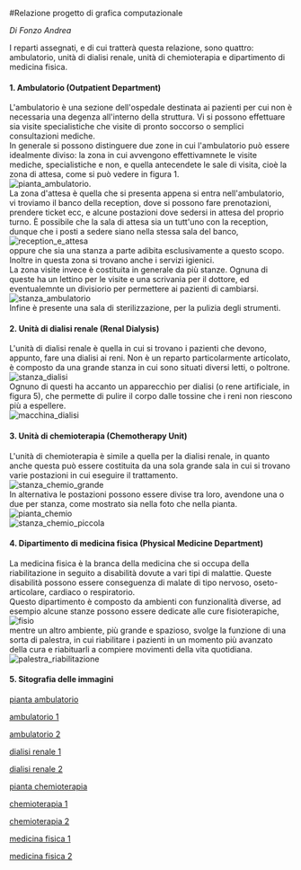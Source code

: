 #Relazione progetto di grafica computazionale  

_Di Fonzo Andrea_

I reparti assegnati, e di cui tratterà questa relazione, sono quattro: ambulatorio, unità di dialisi renale, unità di chemioterapia e dipartimento di medicina fisica.  

#### 1. Ambulatorio (Outpatient Department)  
L'ambulatorio è una sezione dell'ospedale destinata ai pazienti per cui non è necessaria una degenza all'interno della struttura. Vi si possono effettuare sia visite specialistiche che visite di pronto soccorso o semplici consultazioni mediche.  
In generale si possono distinguere due zone in cui l'ambulatorio può essere idealmente diviso: la zona in cui avvengono effettivamnete le visite mediche, specialistiche e non, e quella antecendete le sale di visita, cioè la zona di attesa, come si può vedere in figura 1.  
![pianta_ambulatorio][figura1].  
La zona d'attesa è quella che si presenta appena si entra nell'ambulatorio, vi troviamo il banco della reception, dove si possono fare prenotazioni, prendere ticket ecc, e alcune postazioni dove sedersi in attesa del proprio turno. È possibile che la sala di attesa sia un tutt'uno con la reception, dunque che i posti a sedere siano nella stessa sala del banco, ![reception_e_attesa][figura2]  
oppure che sia una stanza a parte adibita esclusivamente a questo scopo. Inoltre in questa zona si trovano anche i servizi igienici.  
La zona visite invece è costituita in generale da più stanze. Ognuna di queste ha un lettino per le visite e una scrivania per il dottore, ed eventualemnte un divisiorio per permettere ai pazienti di cambiarsi.  
![stanza_ambulatorio][figura3]  
Infine è presente una sala di sterilizzazione, per la pulizia degli strumenti.  


#### 2. Unità di dialisi renale (Renal Dialysis)
L'unità di dialisi renale è quella in cui si trovano i pazienti che devono, appunto, fare una dialisi ai reni. Non è un reparto particolarmente articolato, è composto da una grande stanza in cui sono situati diversi letti, o poltrone.  
![stanza_dialisi][figura4]  
Ognuno di questi ha accanto un apparecchio per dialisi (o rene artificiale, in figura 5), che permette di pulire il corpo dalle tossine che i reni non riescono più a espellere.  
![macchina_dialisi][figura5]


#### 3. Unità di chemioterapia (Chemotherapy Unit)
L'unità di chemioterapia è simile a quella per la dialisi renale, in quanto anche questa può essere costituita da una sola grande sala in cui si trovano varie postazioni in cui eseguire il trattamento.  
![stanza_chemio_grande][figura6]  
In alternativa le postazioni possono essere divise tra loro, avendone una o due per stanza, come mostrato sia nella foto che nella pianta.  
![pianta_chemio][figura7]  
![stanza_chemio_piccola][figura8]


#### 4. Dipartimento di medicina fisica (Physical Medicine Department)
La medicina fisica è la branca della medicina che si occupa della riabilitazione in seguito a disabilità dovute a vari tipi di malattie. Queste disabilità possono essere conseguenza di malate di tipo nervoso, oseto-articolare, cardiaco o respiratorio.  
Questo dipartimento è composto da ambienti con funzionalità diverse, ad esempio alcune stanze possono essere dedicate alle cure fisioterapiche,  
![fisio][figura9]  
mentre un altro ambiente, più grande e spazioso, svolge la funzione di una sorta di palestra, in cui riabilitare i pazienti in un momento più avanzato della cura e riabituarli a compiere movimenti della vita quotidiana.  
![palestra_riabilitazione][figura10]



#### 5. Sitografia delle immagini
  
[pianta ambulatorio](http://www.zanchinifrancoarchitetto.it/userfiles/image/Ambulatorio%20milano/ambulatorio.jpg)  

[ambulatorio 1](http://www.ausl.mo.it/flex/images/6/2/f/D.13b37069f96e52a29ea5/Poli_Bagg_I.jpg)  

[ambulatorio 2](https://encrypted-tbn3.gstatic.com/images?q=tbn:ANd9GcQA5fLcm06n5UaVgVchFnOlRGBzCGmD_2zmdQwVf64XgKJElCk4rA)  

[dialisi renale 1](http://media.urbanpost.it/wp-content/uploads/2013/07/dialisi-rene-trapianto.jpg)  

[dialisi renale 2](http://www.gambro.com/Global/Globalweb/Products/HD/Monitors/Artis/Images/Artis_Product_240x380.jpg)  

[pianta chemioterapia](http://www.cics.ky/wp-content/uploads/CICS-Chemo-Unit-Concept-Sketch-Interior.jpg)  

[chemioterapia 1](https://www.epworth.org.au/Our-Services/PublishingImages/Corrie%20Health%20-%20Day%20Oncology%20Unit%20-%20Epworth%20Richmond.jpg)  

[chemioterapia 2](http://www.christie.nhs.uk/ImageGen.ashx?constrain=true&crop=resize&image=/media/762733/MobileUnit1.jpg&width=535)  

[medicina fisica 1](http://www.utsouthwestern.edu/media/files/3800/3800-Home.jpg)  

[medicina fisica 2](http://pmr.med.umich.edu/sites/default/files/Occupa%20Therapy_0_0.jpg)









[figura1]: http://www.zanchinifrancoarchitetto.it/userfiles/image/Ambulatorio%20milano/ambulatorio.jpg
[figura2]: http://www.ausl.mo.it/flex/images/6/2/f/D.13b37069f96e52a29ea5/Poli_Bagg_I.jpg
[figura3]: https://encrypted-tbn3.gstatic.com/images?q=tbn:ANd9GcQA5fLcm06n5UaVgVchFnOlRGBzCGmD_2zmdQwVf64XgKJElCk4rA
[figura4]: http://media.urbanpost.it/wp-content/uploads/2013/07/dialisi-rene-trapianto.jpg
[figura5]: http://www.gambro.com/Global/Globalweb/Products/HD/Monitors/Artis/Images/Artis_Product_240x380.jpg
[figura6]: https://www.epworth.org.au/Our-Services/PublishingImages/Corrie%20Health%20-%20Day%20Oncology%20Unit%20-%20Epworth%20Richmond.jpg
[figura7]: https://scontent-mxp1-1.xx.fbcdn.net/hphotos-xaf1/v/t1.0-9/11666249_10207504812324852_4901694982528918594_n.jpg?oh=c7cd1356d9f1fbceca4524ecc38891c9&oe=55E7B93F
[figura8]: http://www.christie.nhs.uk/ImageGen.ashx?constrain=true&crop=resize&image=/media/762733/MobileUnit1.jpg&width=535
[figura9]: http://www.utsouthwestern.edu/media/files/3800/3800-Home.jpg
[figura10]: http://pmr.med.umich.edu/sites/default/files/Occupa%20Therapy_0_0.jpg




